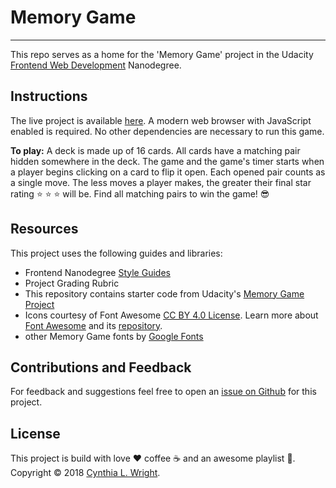 
# Memory Game
--------

This repo serves as a home for the 'Memory Game' project in the Udacity [Frontend Web Development](https://www.udacity.com/course/front-end-web-developer-nanodegree--nd001) Nanodegree.

Instructions
--------

The live project is available [here](https://cynsdaemon.github.io/memory-game/). A modern web browser with JavaScript enabled is required. No other dependencies are necessary to run this game.

**To play:** A deck is made up of 16 cards. All cards have a matching pair hidden somewhere in the deck. The game and the game's timer starts when a player begins clicking on a card to flip it open. Each opened pair counts as a single move. The less moves a player makes, the greater their final star rating :star: :star: :star: will be.  Find all matching pairs to win the game! :sunglasses:

Resources
--------

This project uses the following guides and libraries:

- Frontend Nanodegree [Style Guides](https://github.com/udacity/frontend-nanodegree-styleguide)
- Project Grading Rubric
- This repository contains starter code from Udacity's [Memory Game Project](https://github.com/udacity/fend-project-memory-game)
- Icons courtesy of Font Awesome [CC BY 4.0 License](https://fontawesome.com/license). Learn more about [Font Awesome](https://fontawesome.com/) and its [repository](https://github.com/FortAwesome/Font-Awesome).
- other Memory Game fonts by [Google Fonts](https://fonts.google.com/)

Contributions and Feedback
--------

For feedback and suggestions feel free to open an [issue on Github](https://github.com/cynsdaemon/memory-game/issues) for this project.


License
--------

This project is build with love :heart: coffee :coffee: and an awesome playlist :musical_note:. Copyright &copy; 2018 [Cynthia L. Wright](https://www.cynthialanel.com).

